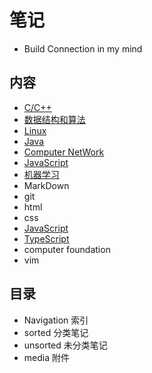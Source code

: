 # 笔记

- Build Connection in my mind

## 内容

- [C/C++](/Navigation/c++_and_C.md)
- [数据结构和算法](/Navigation/DataStructure_And_Algorithm.md)
- [Linux](/Navigation/Linux.md)
- [Java](/Navigation/Java.md)
- [Computer NetWork](Navigation/NetWork.md)
- [JavaScript](Navigation/JavaScript.md)
- [机器学习](/Navigation/机器学习.md)
- MarkDown
- git
- html
- css
- [JavaScript](JavaScript.md)
- [TypeScript](TypeScript.md)
- computer foundation
- vim

## 目录

- Navigation 索引
- sorted 分类笔记
- unsorted 未分类笔记
- media 附件